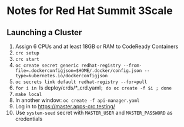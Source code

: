 # Notes for Red Hat Summit 3Scale

## Launching a Cluster
1. Assign 6 CPUs and at least 18GB or RAM to CodeReady Containers
2. `crc setup`
3. `crc start`
4. `oc create secret generic redhat-registry --from-file=.dockerconfigjson=$HOME/.docker/config.json --type=kubernetes.io/dockerconfigjson`
5. `oc secrets link default redhat-registry --for=pull`
6. `for i in `ls deploy/crds/*_crd.yaml`; do oc create -f $i ; done`
7. `make local`
8. In another window: `oc create -f api-manager.yaml`
9. Log in to https://master.apps-crc.testing/
10. Use `system-seed` secret with `MASTER_USER` and `MASTER_PASSWORD` as credentials
